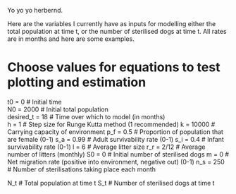 Yo yo yo herbernd.

Here are the variables I currently have as inputs for modelling either the total population at time t, or the number of sterilised dogs at time t.
All rates are in months and here are some examples.

# Choose values for equations to test plotting and estimation
t0 = 0            # Initial time  
N0 = 2000         # Initial total population  
desired_t = 18    # Time over which to model (in months)  
h = 1             # Step size for Runge Kutta method (1 recommended)
k = 10000         # Carrying capacity of environment
p_f = 0.5         # Proportion of population that are female (0-1)
s_a = 0.99        # Adult survivability rate (0-1)
s_i = 0.4         # Infant survivability rate (0-1)
l = 6             # Average litter size
r_r = 2/12        # Average number of litters (monthly)
S0 = 0            # Initial number of sterilised dogs
m = 0             # Net migration rate (positive into environment, negative out) (0-1)
n_s = 250         # Number of sterilisations taking place each month

N_t               # Total population at time t
S_t               # Number of sterilised dogs at time t
